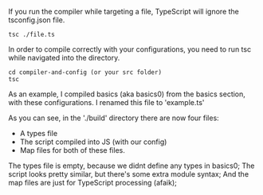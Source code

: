 If you run the compiler while targeting a file, TypeScript will ignore the tsconfig.json file.

```shell
tsc ./file.ts
```

In order to compile correctly with your configurations, you need to run tsc while navigated into the directory.

```shell
cd compiler-and-config (or your src folder)
tsc
```

As an example, I compiled basics (aka basics0) from the basics section, with these configurations.
I renamed this file to 'example.ts'

As you can see, in the './build' directory there are now four files:

- A types file
- The script compiled into JS (with our config)
- Map files for both of these files.

The types file is empty, because we didnt define any types in basics0;
The script looks pretty similar, but there's some extra module syntax;
And the map files are just for TypeScript processing (afaik);